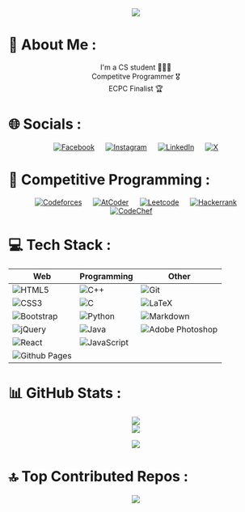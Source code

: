 <center><img src = "https://readme-typing-svg.herokuapp.com?font=Jetbrains+Mono&weight=400&size=30&pause=700&color=F7F7F7&center=true&vCenter=true&width=450&lines=Hello+There+%F0%9F%91%8B;I'm+Ahmed+Mohammed+Wahba"
/>
</center>

# 💫 About Me :

<center>I'm a CS student 👩🏻‍💻 </br>
Competitve Programmer 🎖️ </br>
ECPC Finalist 🏆 </br>
</center>

# 🌐 Socials :

<center>

[![Facebook](https://img.shields.io/badge/Facebook-1877F2?style=plastic&logo=facebook&logoColor=white)](https://facebook.com/AboWahbaZ) &emsp;
[![Instagram](https://img.shields.io/badge/Instagram-E4405F?style=plastic&logo=instagram&logoColor=white)](https://instagram.com/abowahbaz) &emsp;
[![LinkedIn](https://img.shields.io/badge/LinkedIn-0077B5?style=plastic&logo=&logoColor=white)](https://www.linkedin.com/in/ahmed-mohammed-wahba-485bb8273/) &emsp;
[![X](https://img.shields.io/badge/Twitter-fff?style=plastic&logo=x&logoColor=black)](https://x.com/Abo_WahbaZ)

</center>

# 🎯 Competitive Programming :

<center>  &emsp;
    <a href="https://codeforces.com/profile/Abo_WahbaZ"><img alt = "Codeforces" src="https://img.shields.io/badge/Codeforces%20-%231F8ACB.svg?style=plastic&logo=codeforces&logoColor=white" /></a>	
  &emsp;
  <a href="https://atcoder.jp/users/Abo_WahbaZ"><img alt = "AtCoder" src="https://badgen.org/img/atcoder/Abo_WahbaZ/rating/algorithm?style=plastic&label=AtCoder" /></a>
    &emsp;
    <a href="https://leetcode.com/u/Abo_WahbaZ/"><img alt = "Leetcode" src="https://img.shields.io/badge/leetcode%20-%23FFA116.svg?style=plastic&logo=leetcode&logoColor=black" /></a>
  &emsp;
    <a href="https://www.hackerrank.com/profile/Abo_WahbaZ"><img alt = "Hackerrank" src="https://img.shields.io/badge/hackerrank-%232EC866.svg?style=plastic&logo=hackerrank&logoColor=white" /></a>
  &emsp;
    <a href="https://www.codechef.com/users/abo_wahbaz"><img alt = "CodeChef" src="https://img.shields.io/badge/codechef-%235B4638.svg?style=plastic&logo=codechef&logoColor=white" /></a>
  &emsp;
</center>

# 💻 Tech Stack :

<center>

| Web                                                                                                             | Programming                                                                                                            | Other                                                                                                                                 |
| --------------------------------------------------------------------------------------------------------------- | ---------------------------------------------------------------------------------------------------------------------- | ------------------------------------------------------------------------------------------------------------------------------------- |
| ![HTML5](https://img.shields.io/badge/html5-%23E34F26.svg?style=plastic&logo=html5&logoColor=white)             | ![C++](https://img.shields.io/badge/c++-%2300599C.svg?style=plastic&logo=c%2B%2B&logoColor=white)                      | ![Git](https://img.shields.io/badge/git-%23F05033.svg?style=plastic&logo=git&logoColor=white)                                         |
| ![CSS3](https://img.shields.io/badge/css3-%231572B6.svg?style=plastic&logo=css3&logoColor=white)                | ![C](https://img.shields.io/badge/c-%2300599C.svg?style=plastic&logo=c&logoColor=white)                                | ![LaTeX](https://img.shields.io/badge/latex-%23008080.svg?style=plastic&logo=latex&logoColor=white)                                   |
| ![Bootstrap](https://img.shields.io/badge/bootstrap-%238511FA.svg?style=plastic&logo=bootstrap&logoColor=white) | ![Python](https://img.shields.io/badge/python-3670A0?style=plastic&logo=python&logoColor=ffdd54)                       | ![Markdown](https://img.shields.io/badge/markdown-%23000000.svg?style=plastic&logo=markdown&logoColor=white)                          |
| ![jQuery](https://img.shields.io/badge/jquery-%230769AD.svg?style=plastic&logo=jquery&logoColor=white)          | ![Java](https://img.shields.io/badge/java-%23ED8B00.svg?style=plastic&logo=openjdk&logoColor=white)                    | ![Adobe Photoshop](https://img.shields.io/badge/adobe%20photoshop-%2331A8FF.svg?style=plastic&logo=adobe%20photoshop&logoColor=white) |
| ![React](https://img.shields.io/badge/react-%2320232a.svg?style=plastic&logo=react&logoColor=%2361DAFB)         | ![JavaScript](https://img.shields.io/badge/javascript-%23323330.svg?style=plastic&logo=javascript&logoColor=%23F7DF1E) |                                                                                                                                       |
| ![Github Pages](https://img.shields.io/badge/github%20pages-121013?style=plastic&logo=github&logoColor=white)   |                                                                                                                        |                                                                                                                                       |

</center>

# 📊 GitHub Stats :

<center>

![](https://github-readme-stats.vercel.app/api?username=abowahbaz&theme=react&hide_border=false&include_all_commits=true&count_private=false)<br/>
![](https://github-readme-streak-stats.herokuapp.com/?user=abowahbaz&theme=react&hide_border=false)<br/>

![](https://github-readme-stats.vercel.app/api/top-langs/?username=abowahbaz&theme=react&hide_border=false&include_all_commits=true&count_private=false&layout=compact)

</center>

# 🔝 Top Contributed Repos :

<center>

![](https://github-contributor-stats.vercel.app/api?username=abowahbaz&limit=5&theme=react&combine_all_yearly_contributions=true)

</center>
